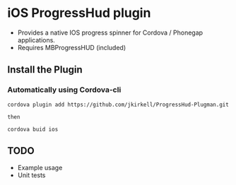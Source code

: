 # iOS ProgressHud plugin

 * Provides a native IOS progress spinner for Cordova / Phonegap applications.
 * Requires MBProgressHUD (included)

## Install the Plugin

### Automatically using Cordova-cli

    cordova plugin add https://github.com/jkirkell/ProgressHud-Plugman.git
    
    then
    
    cordova buid ios

## TODO
 * Example usage
 * Unit tests
